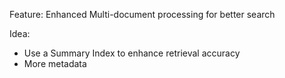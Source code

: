 Feature: Enhanced Multi-document processing for better search

Idea:
- Use a Summary Index to enhance retrieval accuracy
- More metadata
